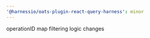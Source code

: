 ```yaml
---
'@harnessio/oats-plugin-react-query-harness': minor
---
```


operationID map filtering logic changes
